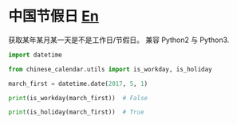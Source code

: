 # 中国节假日 [En](/README-en.md)

获取某年某月某一天是不是工作日/节假日。
兼容 Python2 与 Python3.

``` python
import datetime

from chinese_calendar.utils import is_workday, is_holiday

march_first = datetime.date(2017, 5, 1)

print(is_workday(march_first))  # False

print(is_holiday(march_first))  # True
```

